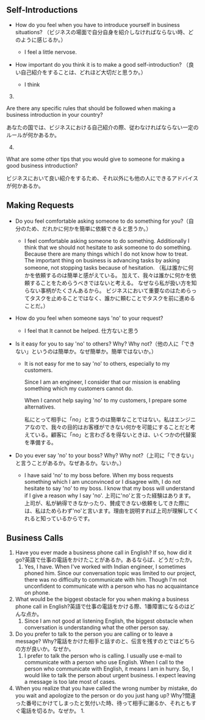 ## Self-Introductions

- How do you feel when you have to introduce yourself in business situations?
  （ビジネスの場面で自分自身を紹介しなければならない時、どのように感じるか。）
  - I feel a little nervose.

- How important do you think it is to make a good self-introduction?
  （良い自己紹介をすることは、どれほど大切だと思うか。）
  - I think 



3.

Are there any specific rules that should be followed when making a business introduction in your country?

あなたの国では、ビジネスにおける自己紹介の際、従わなければならない一定のルールが何かあるか。

4.

What are some other tips that you would give to someone for making a good business introduction?

ビジネスにおいて良い紹介をするため、それ以外にも他の人にできるアドバイスが何かあるか。



## Making Requests

- Do you feel comfortable asking someone to do something for you?（自分のため、だれかに何かを簡単に依頼できると思うか。）
  - I feel comfortable asking someone to do something.
    Additionally I think that we should not hesitate to ask someone to do something.
    Because there are many things which I do not know how to treat.
    The important thing on business is advancing tasks by asking someone, not stopping tasks because of hesitation. 
    （私は誰かに何かを依頼するのは簡単と感がえている。
    加えて、我々は誰かに何かを依頼することをためらうべきではないと考える。
    なぜなら私が扱い方を知らない事柄がたくさんあるから。
    ビジネスにおいて重要なのはためらってタスクを止めることではなく、誰かに頼むことでタスクを前に進めることだ。）

- How do you feel when someone says 'no' to your request?

  - I feel that It cannot be helped. 仕方ないと思う

- Is it easy for you to say 'no' to others? Why? Why not?（他の人に「できない」というのは簡単か。なぜ簡単か。簡単ではないか。）

  - It is not easy for me to say 'no' to others, especially to my customers. 
    
    Since I am an engineer, I consider that our mission is enabling something which my customers cannot do. 

    When I cannot help saying 'no' to my customers, I prepare some alternatives.
    
    私にとって相手に「no」と言うのは簡単なことではない。私はエンジニアなので、我々の目的はお客様ができない何かを可能にすることだと考えている。顧客に「no」と言わざるを得ないときは、いくつかの代替案を準備する。

- Do you ever say 'no' to your boss? Why? Why not?（上司に「できない」と言うことがあるか。なぜあるか。ないか。）

  - I have said 'no' to my boss before. When my boss requests something which I am unconvinced or I disagree with, I do not hesitate to say 'no' to my boss. I know that my boss will understand if I give a reason why I say 'no'.
    上司に'no'と言った経験はあります。上司が、私が納得できなかったり、賛成できない依頼をしてきた際には、私はためらわず'no'と言います。理由を説明すれば上司が理解してくれると知っているからです。

## Business Calls

1. Have you ever made a business phone call in English? If so, how did it go?英語で仕事の電話をかけたことがあるか。あるならば、どうだったか。
   1. Yes, I have. When I've worked with Indian engineer, I sometimes phoned him. Since our conversation topic was limited to our project, there was no difficulty to communicate with him.
      Though I'm not unconfident to communicate with a person who has no acquaintance on phone.
2. What would be the biggest obstacle for you when making a business phone call in English?英語で仕事の電話をかける際、1番障害になるのはどんな点か。
   1. Since I am not good at listening English, the biggest obstacle when conversation is understanding what the other person say.
3. Do you prefer to talk to the person you are calling or to leave a message? Why?電話をかけた相手と話すのと、伝言を残すのとではどちらの方が良いか。なぜか。
   1. I prefer to talk the person who is calling. I usually use e-mail to communicate with a person who use English. When I call to the person who communicate with English, it means I am in hurry. So, I would like to talk the person about urgent business. I expect leaving a message is too late most of cases. 
4. When you realize that you have called the wrong number by mistake, do you wait and apologize to the person or do you just hang up? Why?間違った番号にかけてしまったと気付いた時、待って相手に謝るか、それともすぐ電話を切るか。なぜか。
   1. 